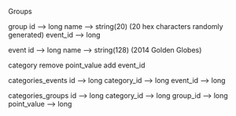 Groups

group
    id --> long
    name --> string(20) (20 hex characters randomly generated)
    event_id --> long

event
    id --> long
    name --> string(128) (2014 Golden Globes)

category
    remove point_value
    add event_id

categories_events
    id --> long
    category_id --> long
    event_id --> long

categories_groups
    id --> long
    category_id --> long
    group_id --> long
    point_value --> long
